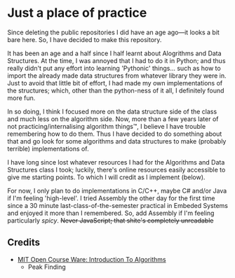# Just a place of practice
Since deleting the public repositories I did have an age ago—it looks a bit bare here. So, I have decided to make this repository.

It has been an age and a half since I half learnt about Alogrithms and Data Structures. At the time, I was annoyed that I had to do it in Python; and thus really didn't put any effort into learning 'Pythonic' things... such as how to import the already made data structures from whatever library they were in. Just to avoid that little bit of effort, I had made my own implementations of the structures; which, other than the python-ness of it all, I definitely found more fun.

In so doing, I think I focused more on the data structure side of the class and much less on the algorithm side. Now, more than a few years later of not practicing/internalising algorithm things™, I believe I have trouble remembering how to do them. Thus I have decided to do something about that and go look for some algorithms and data structures to make (probably terrible) implementations of.

I have long since lost whatever resources I had for the Algorithms and Data Structures class I took; luckily, there's online resources easily accessible to give me starting points. To which I will credit as I implement (below).

For now, I only plan to do implementations in C/C++, maybe C# and/or Java if I'm feeling 'high-level'. I tried Assembly the other day for the first time since a 30 minute last-class-of-the-semester practical in Embeded Systems and enjoyed it more than I remembered. So, add Assembly if I'm feeling particularly *spicy*.
<s>Never JavaScript; that shite's completely unreadable</s>

## Credits
 - [MIT Open Course Ware: Introduction To Algorithms](https://ocw.mit.edu/courses/6-006-introduction-to-algorithms-fall-2011/)
    - Peak Finding

